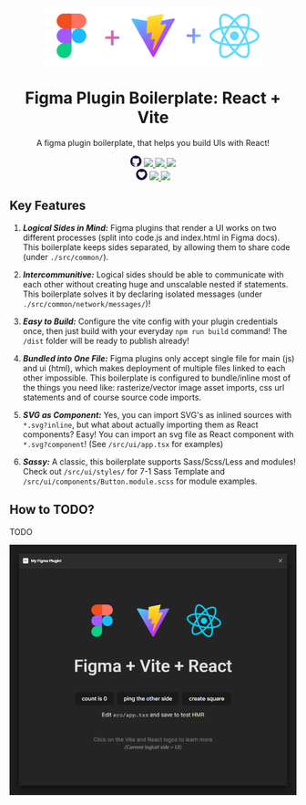 <!-- Logo -->
<p align="center">
  <img src="https://raw.githubusercontent.com/CoconutGoodie/figma-plugin-react-vite/master/.github/assets/logo.png" height="100px" alt="Logo"/>
</p>
<h1 align="center">Figma Plugin Boilerplate: React + Vite</h1>

<!-- Slogan -->
<p align="center">
   A figma plugin boilerplate, that helps you build UIs with React!
</p>

<!-- Badges -->
<p align="center">

  <!-- Github Badges -->
  <img src="https://raw.githubusercontent.com/TheSpawnProject/TheSpawnLanguage/master/.github/assets/github-badge.png" height="20px"/>
  <a href="https://github.com/TheSpawnProject/TheSpawnLanguage/commits/master">
    <img src="https://img.shields.io/github/last-commit/TheSpawnProject/TheSpawnLanguage"/>
  </a>
  <a href="https://github.com/TheSpawnProject/TheSpawnLanguage/issues">
    <img src="https://img.shields.io/github/issues/TheSpawnProject/TheSpawnLanguage"/>
  </a>
  <a href="https://github.com/TheSpawnProject/TheSpawnLanguage/tree/master/src">
    <img src="https://img.shields.io/github/languages/code-size/TheSpawnProject/TheSpawnLanguage"/>
  </a>

  <br/>

  <!-- Support Badges -->
  <img src="https://raw.githubusercontent.com/TheSpawnProject/TheSpawnLanguage/master/.github/assets/support-badge.png" height="20px"/>
  <a href="https://discord.gg/KNxxdvN">
    <img src="https://img.shields.io/discord/610497509437210624?label=discord"/>
  </a>
  <a href="https://www.patreon.com/iGoodie">
    <img src="https://img.shields.io/endpoint.svg?url=https%3A%2F%2Fshieldsio-patreon.vercel.app%2Fapi%3Fusername%3DiGoodie%26type%3Dpatrons"/>
  </a>
</p>

## Key Features

1. **_Logical Sides in Mind:_** Figma plugins that render a UI works on two different processes (split into code.js and index.html in Figma docs). This boilerplate keeps sides separated, by allowing them to share code (under `./src/common/`).

2. **_Intercommunitive:_** Logical sides should be able to communicate with each other without creating huge and unscalable nested if statements. This boilerplate solves it by declaring isolated messages (under `./src/common/network/messages/`)!

3. **_Easy to Build:_** Configure the vite config with your plugin credentials once, then just build with your everyday `npm run build` command! The `/dist` folder will be ready to publish already!

4. **_Bundled into One File:_** Figma plugins only accept single file for main (js) and ui (html), which makes deployment of multiple files linked to each other impossible. This boilerplate is configured to bundle/inline most of the things you need like: rasterize/vector image asset imports, css url statements and of course source code imports.

5. **_SVG as Component:_** Yes, you can import SVG's as inlined sources with `*.svg?inline`, but what about actually importing them as React components? Easy! You can import an svg file as React component with `*.svg?component`! (See `/src/ui/app.tsx` for examples)

6. **_Sassy:_** A classic, this boilerplate supports Sass/Scss/Less and modules! Check out `/src/ui/styles/` for 7-1 Sass Template and `/src/ui/components/Button.module.scss` for module examples.

## How to TODO?

TODO

<p align="center">
  <img src="https://raw.githubusercontent.com/CoconutGoodie/figma-plugin-react-vite/master/.github/assets/preview.png" alt="Preview" />
</p>
